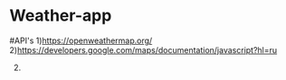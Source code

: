 # Weather-app
#API's
1)https://openweathermap.org/
2)https://developers.google.com/maps/documentation/javascript?hl=ru

2.
